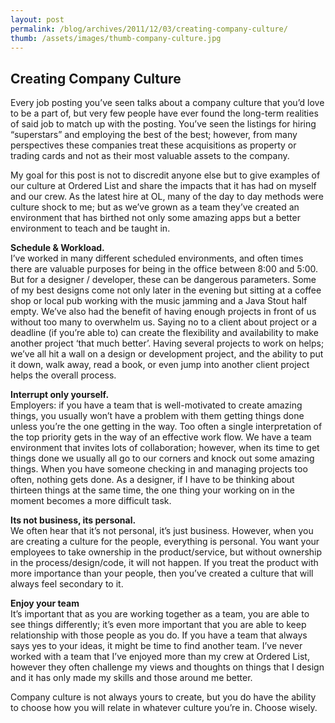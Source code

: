 ```yaml
---
layout: post
permalink: /blog/archives/2011/12/03/creating-company-culture/
thumb: /assets/images/thumb-company-culture.jpg
---
```


<div class="article-header">
</div>

<article>
	<h1>Creating Company Culture</h1>
	<p>Every job posting you&#8217;ve seen talks about a company culture that you&#8217;d love to be a part of, but very few people have ever found the long-term realities of said job to match up with the posting. You&#8217;ve seen the listings for hiring &#8220;superstars&#8221; and employing the best of the best; however, from many perspectives these companies treat these acquisitions as property or trading cards and not as their most valuable assets to the company.</p>
	<p>My goal for this post is not to discredit anyone else but to give examples of our culture at Ordered List and share the impacts that it has had on myself and our crew. As the latest hire at OL, many of the day to day methods were culture shock to me; but as we&#8217;ve grown as a team they&#8217;ve created an environment that has birthed not only some amazing apps but a better environment to teach and be taught in.</p>
	<p><strong>Schedule &amp; Workload.</strong>  <br />
	I&#8217;ve worked in many different scheduled environments, and often times there are valuable purposes for being in the office between 8:00 and 5:00. But for a designer / developer, these can be dangerous parameters. Some of my best designs come not only later in the evening but sitting at a coffee shop or local pub working with the music jamming and a Java Stout half empty. We&#8217;ve also had the benefit of having enough projects in front of us without too many to overwhelm us. Saying no to a client about project or a deadline (if you&#8217;re able to) can create the flexibility and availability to make another project &#8216;that much better&#8217;. Having several projects to work on helps; we&#8217;ve all hit a wall on a design or development project, and the ability to put it down, walk away, read a book, or even jump into another client project helps the overall process.</p>
	<p><strong>Interrupt only yourself.</strong><br />
	Employers: if you have a team that is well-motivated to create amazing things, you usually won&#8217;t have a problem with them getting things done unless you&#8217;re the one getting in the way. Too often a single interpretation of the top priority gets in the way of an effective work flow. We have a team environment that invites lots of collaboration; however, when its time to get things done we usually all go to our corners and knock out some amazing things. When you have someone checking in and managing projects too often, nothing gets done. As a designer, if I have to be thinking about thirteen things at the same time, the one thing your working on in the moment becomes a more difficult task.</p>
	<p><strong>Its not business, its personal.</strong><br />
	We often hear that it&#8217;s not personal, it&#8217;s just business. However, when you are creating a culture for the people, everything is personal. You want your employees to take ownership in the product/service, but without ownership in the process/design/code, it will not happen. If you treat the product with more importance than your people, then you&#8217;ve created a culture that will always feel secondary to it.</p>
	<p><strong>Enjoy your team</strong><br />
	It&#8217;s important that as you are working together as a team, you are able to see things differently; it&#8217;s even more important that you are able to keep relationship with those people as you do. If you have a team that always says yes to your ideas, it might be time to find another team. I&#8217;ve never worked with a team that I&#8217;ve enjoyed more than my crew at Ordered List, however they often challenge my views and thoughts on things that I design and it has only made my skills and those around me better.</p>
	<p>Company culture is not always yours to create, but you do have the ability to choose how you will relate in whatever culture you&#8217;re in. Choose wisely.</p>

</article>
